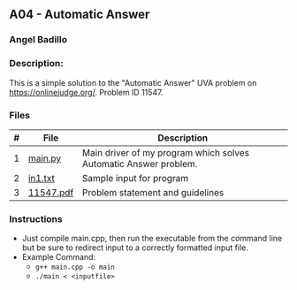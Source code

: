 ## A04 - Automatic Answer
### Angel Badillo
### Description:

This is a simple solution to the "Automatic Answer" UVA problem on https://onlinejudge.org/. Problem ID 11547.

### Files

| # | File                   | Description                                                      |
|:-:|------------------------|------------------------------------------------------------------|
| 1 | [main.py](main.py)     | Main driver of my program which solves Automatic Answer problem. |
| 2 | [in1.txt](in1.txt)     | Sample input for program                                         |
| 3 | [11547.pdf](11547.pdf) | Problem statement and guidelines                                 |

### Instructions

- Just compile main.cpp, then run the executable from the command line but be sure to redirect
input to a correctly formatted input file.
- Example Command:
    - `g++ main.cpp -o main`
    - `./main < <inputfile>`